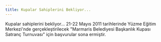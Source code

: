 ```yaml
---
title: Kupalar Sahiplerini Bekliyor...
---
```


Kupalar sahiplerini bekliyor...
21-22 Mayıs 2011 tarihlerinde Yüzme Eğitim Merkezi'nde gerçekleştirilecek "Marmaris Belediyesi Başkanlık Kupası Satranç Turnuvası" için başvurular sona ermiştir.
